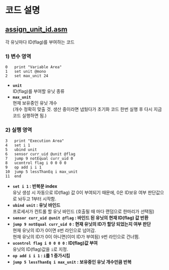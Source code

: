 # 코드 설명
## [assign_unit_id.asm](assign_unit_id.asm)
각 유닛마다 ID(flag)를 부여하는 코드
### 1) 변수 영역
```assembly
0   print "Variable Area"
1   set unit @mono
2   set max_unit 24
```
- **`unit`**  
ID(flag)를 부여할 유닛 종류  
- **`max_unit`**  
현재 보유중인 유닛 개수  
(개수 정확히 맞출 것. 생산 중이라면 냅뒀다가 초기화 코드 한번 실행 후 다시 지금 코드 실행하면 됨.)
### 2) 실행 영역
```assembly
3   print "Execution Area"
4   set i 1
5   ubind unit
6   sensor curr_uid @unit @flag
7   jump 9 notEqual curr_uid 0
8   ucontrol flag i 0 0 0 0
9   op add i i 1
10  jump 5 lessThanEq i max_unit
11  end
```
- **`set i 1` : 반복문 index**  
유닛 생성 시 자동으로 ID(flag) 값 0이 부여되기 때문에, 0은 ID보유 여부 판단값으로 놔두고 1부터 시작함.
- **`ubind unit` : 유닛 바인드**  
프로세서가 컨트롤 할 유닛 바인드 (호출될 때 마다 랜덤으로 한마리가 선택됨)
- **`sensor curr_uid @unit @flag` : 바인드 된 유닛의 현재 ID(flag) 값 반환**  
- **`jump 9 notEqual curr_uid 0` : 현재 유닛의 ID가 할당 되었는지 여부 판단**  
현재 유닛의 ID가 0이면 `8`번 라인으로 넘어감.  
현재 유닛의 ID가 0이 아니면(이미 ID가 부여됨) `9`번 라인으로 건너뜀.
- **`ucontrol flag i 0 0 0 0` : ID(flag)값 부여**  
유닛의 ID(flag)값을 `i`로 지정.
- **`op add i i 1` : `i`를 1 증가시킴**
- **`jump 5 lessThanEq i max_unit` : 보유중인 유닛 개수만큼 반복**